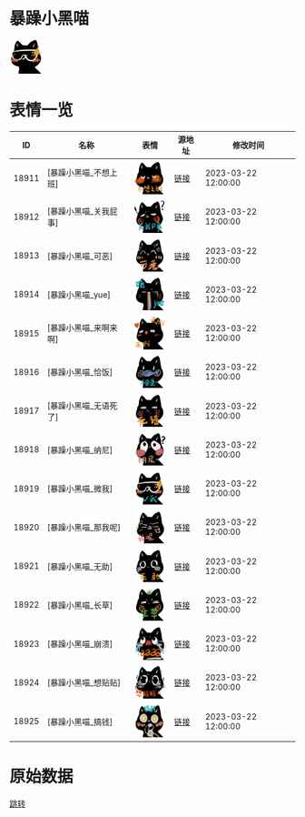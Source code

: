 # 暴躁小黑喵

<img src="./cover.png" height="60" alt="cover" />

# 表情一览

|ID|名称|表情|源地址|修改时间|
|----|----|----|----|----|
|18911|[暴躁小黑喵_不想上班]|<img src="./pic/018911_%5B暴躁小黑喵_不想上班%5D.png" height="60" alt="不想上班"/>|[链接](https://i0.hdslb.com/bfs/garb/7c93a210b02b322bad3ee5dbf43bdc648ceb5e59.png)|2023-03-22 12:00:00|
|18912|[暴躁小黑喵_关我屁事]|<img src="./pic/018912_%5B暴躁小黑喵_关我屁事%5D.png" height="60" alt="关我屁事"/>|[链接](https://i0.hdslb.com/bfs/garb/ca498c772a0489c75e75be497358064b151105bc.png)|2023-03-22 12:00:00|
|18913|[暴躁小黑喵_可恶]|<img src="./pic/018913_%5B暴躁小黑喵_可恶%5D.png" height="60" alt="可恶"/>|[链接](https://i0.hdslb.com/bfs/garb/dd20030eff726fbcffc84cdac7211d63396fc480.png)|2023-03-22 12:00:00|
|18914|[暴躁小黑喵_yue]|<img src="./pic/018914_%5B暴躁小黑喵_yue%5D.png" height="60" alt="yue"/>|[链接](https://i0.hdslb.com/bfs/garb/593175b3a9738c4e83183c601cf72a39ce15f987.png)|2023-03-22 12:00:00|
|18915|[暴躁小黑喵_来啊来啊]|<img src="./pic/018915_%5B暴躁小黑喵_来啊来啊%5D.png" height="60" alt="来啊来啊"/>|[链接](https://i0.hdslb.com/bfs/garb/32c44f4c4628f84fc906d9d02fb7cef4cf6d2a7a.png)|2023-03-22 12:00:00|
|18916|[暴躁小黑喵_恰饭]|<img src="./pic/018916_%5B暴躁小黑喵_恰饭%5D.png" height="60" alt="恰饭"/>|[链接](https://i0.hdslb.com/bfs/garb/7ada51ec138b9a34195b2006810d3ddb75594d5e.png)|2023-03-22 12:00:00|
|18917|[暴躁小黑喵_无语死了]|<img src="./pic/018917_%5B暴躁小黑喵_无语死了%5D.png" height="60" alt="无语死了"/>|[链接](https://i0.hdslb.com/bfs/garb/1c900be25d7377303c08fc1c5ff11f54b9855cd6.png)|2023-03-22 12:00:00|
|18918|[暴躁小黑喵_纳尼]|<img src="./pic/018918_%5B暴躁小黑喵_纳尼%5D.png" height="60" alt="纳尼"/>|[链接](https://i0.hdslb.com/bfs/garb/2f39fabf5b9cd804064259cd5ab08035ff06b2b0.png)|2023-03-22 12:00:00|
|18919|[暴躁小黑喵_微我]|<img src="./pic/018919_%5B暴躁小黑喵_微我%5D.png" height="60" alt="微我"/>|[链接](https://i0.hdslb.com/bfs/garb/acecdbff8f324192917d39a0ea17199b4d0840cc.png)|2023-03-22 12:00:00|
|18920|[暴躁小黑喵_那我呢]|<img src="./pic/018920_%5B暴躁小黑喵_那我呢%5D.png" height="60" alt="那我呢"/>|[链接](https://i0.hdslb.com/bfs/garb/57c36974a1acb590598e8706f2bd88549c2db965.png)|2023-03-22 12:00:00|
|18921|[暴躁小黑喵_无助]|<img src="./pic/018921_%5B暴躁小黑喵_无助%5D.png" height="60" alt="无助"/>|[链接](https://i0.hdslb.com/bfs/garb/7aaf35ecd6f3a1df3c9d1488b6bd40c0aef16e80.png)|2023-03-22 12:00:00|
|18922|[暴躁小黑喵_长草]|<img src="./pic/018922_%5B暴躁小黑喵_长草%5D.png" height="60" alt="长草"/>|[链接](https://i0.hdslb.com/bfs/garb/af373916b4ba2a2dae59820f4179c565dec651c6.png)|2023-03-22 12:00:00|
|18923|[暴躁小黑喵_崩溃]|<img src="./pic/018923_%5B暴躁小黑喵_崩溃%5D.png" height="60" alt="崩溃"/>|[链接](https://i0.hdslb.com/bfs/garb/1c0fc818d9602f3d2a60d8af79613e6a552c89e6.png)|2023-03-22 12:00:00|
|18924|[暴躁小黑喵_想贴贴]|<img src="./pic/018924_%5B暴躁小黑喵_想贴贴%5D.png" height="60" alt="想贴贴"/>|[链接](https://i0.hdslb.com/bfs/garb/8c302fdd46efc40f32d08ca212a947bc1651f1f3.png)|2023-03-22 12:00:00|
|18925|[暴躁小黑喵_搞钱]|<img src="./pic/018925_%5B暴躁小黑喵_搞钱%5D.png" height="60" alt="搞钱"/>|[链接](https://i0.hdslb.com/bfs/garb/c5b7a4460fed74148d201deb4496996f8ae59406.png)|2023-03-22 12:00:00|

# 原始数据

[跳转](./raw.json)

